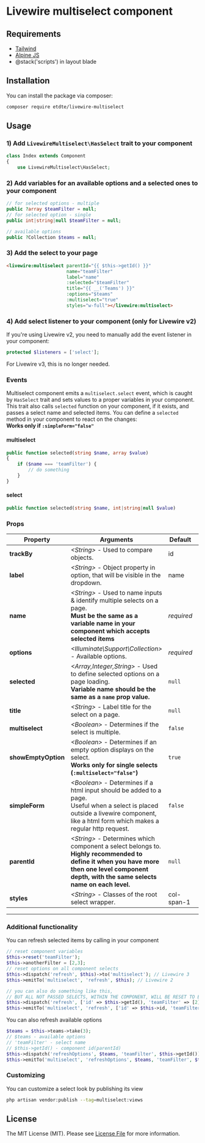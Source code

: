# Livewire multiselect component

## Requirements
- [Tailwind](https://tailwindcss.com/)
- [Alpine JS](https://github.com/alpinejs/alpine)
- @stack('scripts') in layout blade

## Installation

You can install the package via composer:

```bash
composer require etdte/livewire-multiselect
```
## Usage

### 1) Add ```LivewireMultiselect\HasSelect``` trait to your component

```php
class Index extends Component
{
    use LivewireMultiselect\HasSelect;
```

### 2) Add variables for an available options and a selected ones to your component
```php
// for selected options - multiple
public ?array $teamFilter = null;
// for selected option - single
public int|string|null $teamFilter = null;

// available options
public ?Collection $teams = null;
```

### 3) Add the select to your page
```html
<livewire:multiselect parentId="{{ $this->getId() }}"
                      name="teamFilter"
                      label="name"
                      :selected="$teamFilter"
                      title="{{ __('Teams') }}"
                      :options="$teams"
                      :multiselect="true"
                      styles="w-full"></livewire:multiselect>
 ```

### 4) Add select listener to your component (only for Livewire v2)
If you're using Livewire v2, you need to manually add the event listener in your component:
```php
protected $listeners = ['select'];
```
For Livewire v3, this is no longer needed.

### Events
Multiselect component emits a ```multiselect.select``` event, which is caught by ```HasSelect``` trait and sets values to a proper variables in your component.<br/>
This trait also calls ```selected``` function on your component, if it exists, and passes a select name and selected items. You can define a ```selected``` method in your component to react on the changes:
<br/>**Works only if ```:simpleForm="false"```**
#### multiselect
```php
public function selected(string $name, array $value)
{
    if ($name === 'teamFilter') {
        // do something
    }
}
```
#### select
```php
public function selected(string $name, int|string|null $value)
```

### Props
| Property            | Arguments                                                                                                                                                                                           | Default     | Example                               |
|---------------------|-----------------------------------------------------------------------------------------------------------------------------------------------------------------------------------------------------|-------------|---------------------------------------|
| **trackBy**         | *\<String\>* - Used to compare objects.                                                                                                                                                             | id          | ```trackBy="id"```                    |
| **label**           | *\<String\>* - Object property in option, that will be visible in the dropdown.                                                                                                                     | name        | ```label="name"```                    |  
| **name**            | *\<String\>* - Used to name inputs & identify multiple selects on a page.<br/>**Must be the same as a variable name in your component which accepts selected items**<br/>                           | *required*  | ```name="teamFilter"```               |
| **options**         | *\<Illuminate\Support\Collection\>* - Available options.                                                                                                                                            | *required*  | ```:options="$teams"```               |
| **selected**        | *\<Array,Integer,String\>* - Used to define selected options on a page loading.<br/>**Variable name should be the same as a ```name``` prop value.**                                                | ```null```  | ```:selected="$teamFilter"```         |
| **title**           | *\<String\>* - Label title for the select on a page.                                                                                                                                                | ```null```  | ```title="Teams"```                   |  
| **multiselect**     | *\<Boolean\>* - Determines if the select is multiple.                                                                                                                                               | ```false``` | ```:multiselect="true"```             |  
| **showEmptyOption** | *\<Boolean\>* - Determines if an empty option displays on the select.<br/>**Works only for single selects (```:multiselect="false"```)**                                                            | ```true```  | ```:showEmptyOption="false"```        |  
| **simpleForm**      | *\<Boolean\>* - Determines if a html input should be added to a page. <br/>Useful when a select is placed outside a livewire component, like a html form which makes a regular http request.        | ```false``` | ```:simpleForm="true"```              |  
| **parentId**        | *\<String\>* - Determines which component a select belongs to.<br/>**Highly recommended to define it when you have more then one level component depth, with the same selects name on each level.** | ```null```  | ```parentId="{{ $this->getId() }}"``` |  
| **styles**          | *\<String\>* - Classes of the root select wrapper.                                                                                                                                                  | col-span-1  | ```styles="w-full"```                 |  

---

### Additional functionality
You can refresh selected items by calling in your component 
```php
// reset component variables
$this->reset('teamFilter');
$this->anotherFilter = [2,3];
// reset options on all component selects
$this->dispatch('refresh', $this)->to('multiselect'); // Livewire 3
$this->emitTo('multiselect', 'refresh', $this); // Livewire 2

// you can also do something like this,
// BUT ALL NOT PASSED SELECTS, WITHIN THE COMPONENT, WILL BE RESET TO EMPTY.
$this->dispatch('refresh', ['id' => $this->getId(), 'teamFilter' => [2]])->to('multiselect'); // Livewire 3
$this->emitTo('multiselect', 'refresh', ['id' => $this->id, 'teamFilter' => [2]]); // Livewire 2
```
You can also refresh available options 
```php
$teams = $this->teams->take(3);
// $teams - available options
// 'teamFilter' - select name
// $this->getId() - component id(parentId)
$this->dispatch('refreshOptions', $teams, 'teamFilter', $this->getId())->to('multiselect'); // Livewire 3
$this->emitTo('multiselect', 'refreshOptions', $teams, 'teamFilter', $this->id); // Livewire 2
```

### Customizing
You can customize a select look by publishing its view
```bash
php artisan vendor:publish --tag=multiselect:views
```

## License

The MIT License (MIT). Please see [License File](LICENSE.md) for more information.